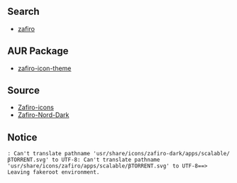 

## Search

* [zafiro](https://aur.archlinux.org/packages?O=0&SeB=nd&K=zafiro&outdated=&SB=p&SO=d&PP=50&submit=Go)


## AUR Package

* [zafiro-icon-theme](https://aur.archlinux.org/packages/zafiro-icon-theme)


## Source

* [Zafiro-icons](https://github.com/zayronxio/Zafiro-icons)
* [Zafiro-Nord-Dark](https://github.com/zayronxio/Zafiro-Nord-Dark)


## Notice

```
: Can't translate pathname 'usr/share/icons/zafiro-dark/apps/scalable/βTORRENT.svg' to UTF-8: Can't translate pathname 'usr/share/icons/zafiro/apps/scalable/βTORRENT.svg' to UTF-8==> Leaving fakeroot environment.
```
